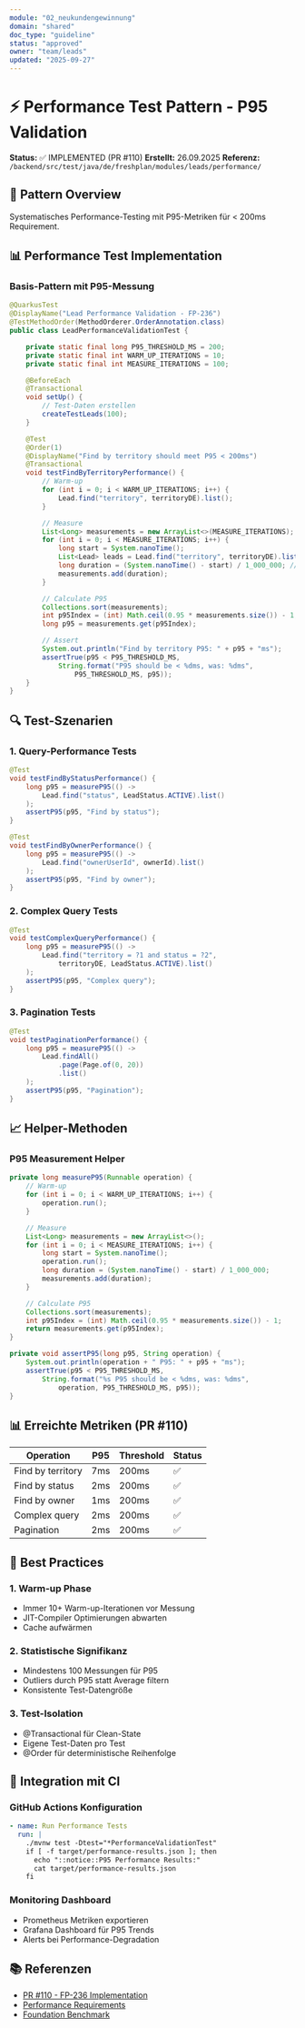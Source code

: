 ```yaml
---
module: "02_neukundengewinnung"
domain: "shared"
doc_type: "guideline"
status: "approved"
owner: "team/leads"
updated: "2025-09-27"
---
```

# ⚡ Performance Test Pattern - P95 Validation

**Status:** ✅ IMPLEMENTED (PR #110)
**Erstellt:** 26.09.2025
**Referenz:** `/backend/src/test/java/de/freshplan/modules/leads/performance/`

## 🎯 Pattern Overview

Systematisches Performance-Testing mit P95-Metriken für < 200ms Requirement.

## 📊 Performance Test Implementation

### Basis-Pattern mit P95-Messung
```java
@QuarkusTest
@DisplayName("Lead Performance Validation - FP-236")
@TestMethodOrder(MethodOrderer.OrderAnnotation.class)
public class LeadPerformanceValidationTest {

    private static final long P95_THRESHOLD_MS = 200;
    private static final int WARM_UP_ITERATIONS = 10;
    private static final int MEASURE_ITERATIONS = 100;

    @BeforeEach
    @Transactional
    void setUp() {
        // Test-Daten erstellen
        createTestLeads(100);
    }

    @Test
    @Order(1)
    @DisplayName("Find by territory should meet P95 < 200ms")
    @Transactional
    void testFindByTerritoryPerformance() {
        // Warm-up
        for (int i = 0; i < WARM_UP_ITERATIONS; i++) {
            Lead.find("territory", territoryDE).list();
        }

        // Measure
        List<Long> measurements = new ArrayList<>(MEASURE_ITERATIONS);
        for (int i = 0; i < MEASURE_ITERATIONS; i++) {
            long start = System.nanoTime();
            List<Lead> leads = Lead.find("territory", territoryDE).list();
            long duration = (System.nanoTime() - start) / 1_000_000; // to ms
            measurements.add(duration);
        }

        // Calculate P95
        Collections.sort(measurements);
        int p95Index = (int) Math.ceil(0.95 * measurements.size()) - 1;
        long p95 = measurements.get(p95Index);

        // Assert
        System.out.println("Find by territory P95: " + p95 + "ms");
        assertTrue(p95 < P95_THRESHOLD_MS,
            String.format("P95 should be < %dms, was: %dms",
                P95_THRESHOLD_MS, p95));
    }
}
```

## 🔍 Test-Szenarien

### 1. Query-Performance Tests
```java
@Test
void testFindByStatusPerformance() {
    long p95 = measureP95(() ->
        Lead.find("status", LeadStatus.ACTIVE).list()
    );
    assertP95(p95, "Find by status");
}

@Test
void testFindByOwnerPerformance() {
    long p95 = measureP95(() ->
        Lead.find("ownerUserId", ownerId).list()
    );
    assertP95(p95, "Find by owner");
}
```

### 2. Complex Query Tests
```java
@Test
void testComplexQueryPerformance() {
    long p95 = measureP95(() ->
        Lead.find("territory = ?1 and status = ?2",
            territoryDE, LeadStatus.ACTIVE).list()
    );
    assertP95(p95, "Complex query");
}
```

### 3. Pagination Tests
```java
@Test
void testPaginationPerformance() {
    long p95 = measureP95(() ->
        Lead.findAll()
            .page(Page.of(0, 20))
            .list()
    );
    assertP95(p95, "Pagination");
}
```

## 📈 Helper-Methoden

### P95 Measurement Helper
```java
private long measureP95(Runnable operation) {
    // Warm-up
    for (int i = 0; i < WARM_UP_ITERATIONS; i++) {
        operation.run();
    }

    // Measure
    List<Long> measurements = new ArrayList<>();
    for (int i = 0; i < MEASURE_ITERATIONS; i++) {
        long start = System.nanoTime();
        operation.run();
        long duration = (System.nanoTime() - start) / 1_000_000;
        measurements.add(duration);
    }

    // Calculate P95
    Collections.sort(measurements);
    int p95Index = (int) Math.ceil(0.95 * measurements.size()) - 1;
    return measurements.get(p95Index);
}

private void assertP95(long p95, String operation) {
    System.out.println(operation + " P95: " + p95 + "ms");
    assertTrue(p95 < P95_THRESHOLD_MS,
        String.format("%s P95 should be < %dms, was: %dms",
            operation, P95_THRESHOLD_MS, p95));
}
```

## 📊 Erreichte Metriken (PR #110)

| Operation | P95 | Threshold | Status |
|-----------|-----|-----------|--------|
| Find by territory | 7ms | 200ms | ✅ |
| Find by status | 2ms | 200ms | ✅ |
| Find by owner | 1ms | 200ms | ✅ |
| Complex query | 2ms | 200ms | ✅ |
| Pagination | 2ms | 200ms | ✅ |

## 🚀 Best Practices

### 1. Warm-up Phase
- Immer 10+ Warm-up-Iterationen vor Messung
- JIT-Compiler Optimierungen abwarten
- Cache aufwärmen

### 2. Statistische Signifikanz
- Mindestens 100 Messungen für P95
- Outliers durch P95 statt Average filtern
- Konsistente Test-Datengröße

### 3. Test-Isolation
- @Transactional für Clean-State
- Eigene Test-Daten pro Test
- @Order für deterministische Reihenfolge

## 🔗 Integration mit CI

### GitHub Actions Konfiguration
```yaml
- name: Run Performance Tests
  run: |
    ./mvnw test -Dtest="*PerformanceValidationTest"
    if [ -f target/performance-results.json ]; then
      echo "::notice::P95 Performance Results:"
      cat target/performance-results.json
    fi
```

### Monitoring Dashboard
- Prometheus Metriken exportieren
- Grafana Dashboard für P95 Trends
- Alerts bei Performance-Degradation

## 📚 Referenzen
- [PR #110 - FP-236 Implementation](https://github.com/joergstreeck/freshplan-sales-tool/pull/110)
- [Performance Requirements](../technical-concept.md#technical-excellence)
- [Foundation Benchmark](../../../performance/phase-1-foundation-benchmark-2025-09-24.md)